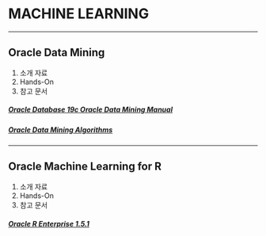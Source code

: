 MACHINE LEARNING
===
***
Oracle Data Mining
---
1. 소개 자료
2. Hands-On
3. 참고 문서
  ##### [Oracle Database 19c Oracle Data Mining Manual](https://docs.oracle.com/en/database/oracle/oracle-database/19/dmcon/index.html)
  ##### [Oracle Data Mining Algorithms](https://www.oracle.com/database/technologies/advanced-analytics/odm-techniques-algorithms.html)



***

Oracle Machine Learning for R
---
1. 소개 자료
2. Hands-On
3. 참고 문서
##### [Oracle R Enterprise 1.5.1](https://docs.oracle.com/en/database/oracle/r-enterprise/1.5.1/index.html)
